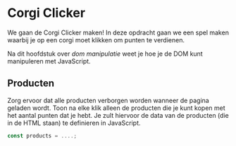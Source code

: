 # Corgi Clicker

We gaan de Corgi Clicker maken! In deze opdracht gaan we een spel maken waarbij je op een corgi moet klikken om punten te verdienen. 

Na dit hoofdstuk over *dom manipulatie* weet je hoe je de DOM kunt manipuleren met JavaScript.

## Producten
Zorg ervoor dat alle producten verborgen worden wanneer de pagina geladen wordt. Toon na elke klik alleen de producten die je kunt kopen met het aantal punten dat je hebt. Je zult hiervoor de data van de producten (die in de HTML staan) te definieren in JavaScript.

```JavaScript
const products = ....;
```